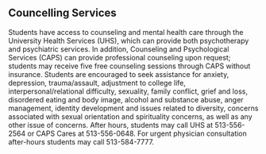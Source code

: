 ## Councelling Services
Students have access to counseling and mental health care through the University Health Services (UHS), which can provide both psychotherapy and psychiatric services. In addition, Counseling and Psychological Services (CAPS) can provide professional counseling upon request; students may receive five free counseling sessions through CAPS without insurance. Students are encouraged to seek assistance for anxiety, depression, trauma/assault, adjustment to college life, interpersonal/relational difficulty, sexuality, family conflict, grief and loss, disordered eating and body image, alcohol and substance abuse, anger management, identity development and issues related to diversity, concerns associated with sexual orientation and spirituality concerns, as well as any other issue of concerns. After hours, students may call UHS at 513-556-2564 or CAPS Cares at 513-556-0648. For urgent physician consultation after-hours students may call 513-584-7777.